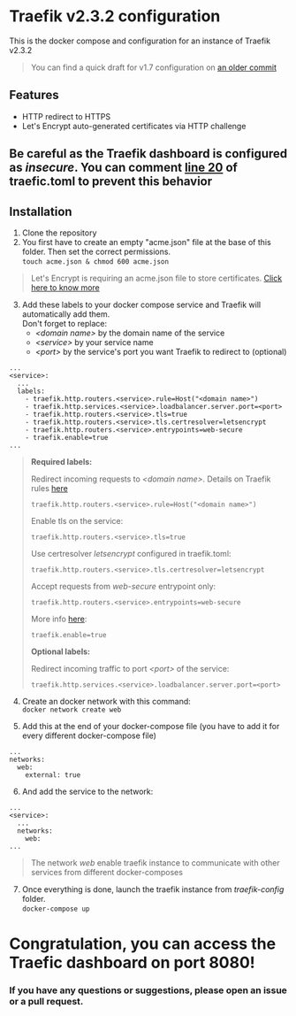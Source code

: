 # Traefik v2.3.2 configuration
This is the docker compose and configuration for an instance of Traefik v2.3.2

> You can find a quick draft for v1.7 configuration on [an older commit](https://github.com/lbarbaglia/traefik-config/tree/4f17260d657d069c485c4bffea6b3e23753f0a32)

## Features
- HTTP redirect to HTTPS
- Let's Encrypt auto-generated certificates via HTTP challenge

## Be careful as the Traefik dashboard is configured as *insecure*. You can comment [line 20](https://github.com/lbarbaglia/traefik-config/blob/5515a58233d8e41b61b1d40c3c800519a2d2c9ca/traefik.toml#L20) of traefic.toml to prevent this behavior

## Installation
1. Clone the repository  
2. You first have to create an empty "acme.json" file at the base of this folder. Then set the correct permissions.  
`touch acme.json & chmod 600 acme.json`  
> Let's Encrypt is requiring an acme.json file to store certificates. [Click here to know more](https://doc.traefik.io/traefik/https/acme/#storage "Let's Encrypt - Traefik")

3. Add these labels to your docker compose service and Traefik will automatically add them.  
Don't forget to replace:  
    - *\<domain name\>* by the domain name of the service
    - *\<service\>* by your service name
    - *\<port\>* by the service's port you want Traefik to redirect to (optional)
```
...
<service>:
  ...
  labels:
    - traefik.http.routers.<service>.rule=Host("<domain name>")
    - traefik.http.services.<service>.loadbalancer.server.port=<port>
    - traefik.http.routers.<service>.tls=true
    - traefik.http.routers.<service>.tls.certresolver=letsencrypt
    - traefik.http.routers.<service>.entrypoints=web-secure
    - traefik.enable=true
...
```
> **Required labels:**
> 
> Redirect incoming requests to *\<domain name\>*. Details on Traefik rules [here](https://doc.traefik.io/traefik/routing/routers/#rule)
>
>     traefik.http.routers.<service>.rule=Host("<domain name>")
> 
> Enable tls on the service:
>
>     traefik.http.routers.<service>.tls=true
>
> Use certresolver *letsencrypt* configured in traefik.toml:
>
>     traefik.http.routers.<service>.tls.certresolver=letsencrypt
>
> Accept requests from *web-secure* entrypoint only:
>
>     traefik.http.routers.<service>.entrypoints=web-secure
>
> More info [here](https://doc.traefik.io/traefik/providers/docker/#exposedbydefault):
>
>     traefik.enable=true
> 
> **Optional labels:**
> 
> Redirect incoming traffic to port *\<port\>* of the service:
>
>     traefik.http.services.<service>.loadbalancer.server.port=<port>

4. Create an docker network with this command:  
    `docker network create web`

5. Add this at the end of your docker-compose file (you have to add it for every different docker-compose file)  
```
...
networks:
  web:
    external: true
```

6. And add the service to the network:  
```
...
<service>:
  ...
  networks:
    web:
...
```

> The network *web* enable traefik instance to communicate with other services from different docker-composes

7. Once everything is done, launch the traefik instance from *traefik-config* folder.  
    `docker-compose up`

# Congratulation, you can access the Traefic dashboard on port 8080!

### If you have any questions or suggestions, please open an issue or a pull request.
